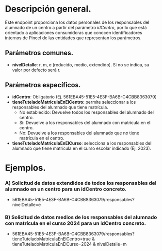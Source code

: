# Descripción general.

Este endpoint proporciona los datos personales de los responsables del alumnado de un centro a partir del parámetro *idCentro*, por lo que está orientado a aplicaciones consumidoras que conocen identificadores internos de Pincel de las entidades que representan los parámetros.

## Parámetros comunes.
* **nivelDetalle**: r, m, e (reducido, medio, extendido). Si no se indica, su valor por defecto será r.

## Parámetros específicos.

* **idCentro**: Obligatorio (Ej. 561EBA45-51E5-4E3F-BA6B-C4CBB8363079)
* **tieneTuteladoMatriculaEnElCentro**: permite seleccionar a los responsables del alumnado que tiene matrícula.
  * No establecido: Devuelve todos los responsables del alumnado del centro.
  * Sí: Devuelve a los responsables del alumnado con matrícula en el centro.
  * No: Devuelve a los responsables del alumnado que no tiene matrícula en el centro.
* **tieneTuteladoMatriculaEnElCurso**: selecciona a los responsables del alumnado que tiene matrícula en el curso escolar indicado (Ej. 2023). 

# Ejemplos.
### A) Solicitud de datos extendidos de todos los responsables del alumnado en un centro para un idCentro concreto.
* 561EBA45-51E5-4E3F-BA6B-C4CBB8363079/responsables?nivelDetalle=e
   
### **B**) Solicitud de datos medios de los responsables del alumnado con matrícula en el curso 2024 para un idCentro concreto.
* 561EBA45-51E5-4E3F-BA6B-C4CBB8363079/responsables?tieneTuteladoMatriculaEnElCentro=true & tieneTuteladoMatriculaEnElCurso=2024 & nivelDetalle=m
